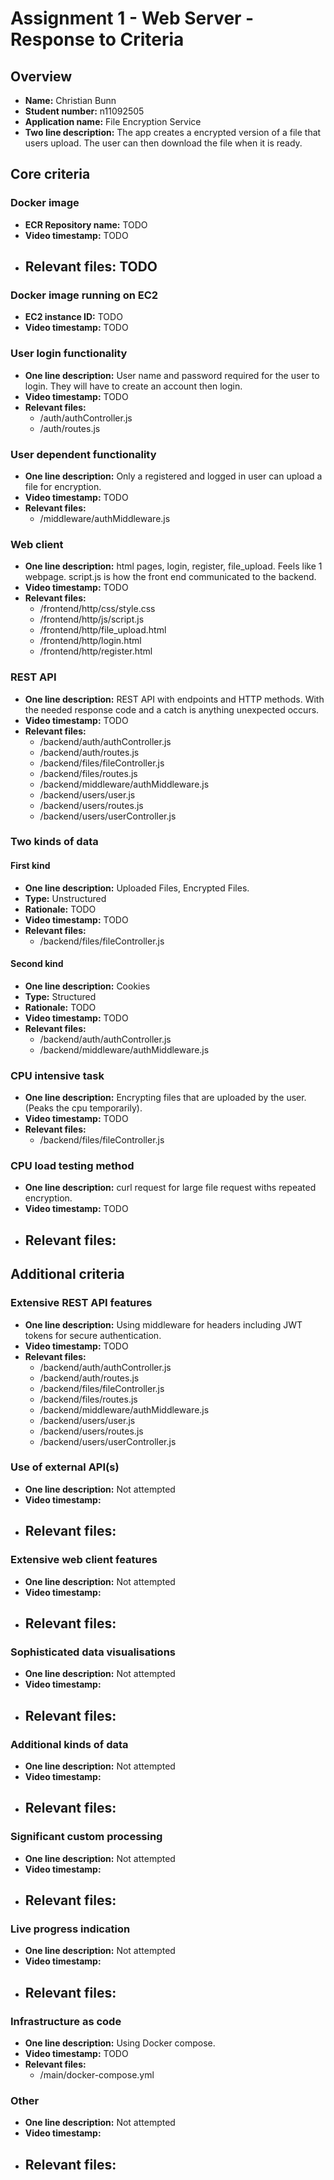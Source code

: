 Assignment 1 - Web Server - Response to Criteria
================================================

Overview
------------------------------------------------

- **Name:** Christian Bunn
- **Student number:** n11092505
- **Application name:** File Encryption Service
- **Two line description:** The app creates a encrypted version of a file that users upload. The user can then download the file when it is ready.


Core criteria
------------------------------------------------

### Docker image

- **ECR Repository name:** TODO
- **Video timestamp:** TODO
- **Relevant files:** TODO
    - 

### Docker image running on EC2

- **EC2 instance ID:** TODO
- **Video timestamp:** TODO

### User login functionality

- **One line description:** User name and password required for the user to login. They will have to create an account then login.
- **Video timestamp:** TODO
- **Relevant files:** 
    - /auth/authController.js
    - /auth/routes.js

### User dependent functionality

- **One line description:** Only a registered and logged in user can upload a file for encryption.
- **Video timestamp:** TODO
- **Relevant files:**
    - /middleware/authMiddleware.js

### Web client

- **One line description:** html pages, login, register, file_upload. Feels like 1 webpage. script.js is how the front end communicated to the backend.
- **Video timestamp:** TODO
- **Relevant files:**
    - /frontend/http/css/style.css
    - /frontend/http/js/script.js
    - /frontend/http/file_upload.html
    - /frontend/http/login.html
    - /frontend/http/register.html

### REST API

- **One line description:** REST API with endpoints and HTTP methods. With the needed response code and a catch is anything unexpected occurs. 
- **Video timestamp:** TODO
- **Relevant files:**
    - /backend/auth/authController.js
    - /backend/auth/routes.js
    - /backend/files/fileController.js
    - /backend/files/routes.js
    - /backend/middleware/authMiddleware.js
    - /backend/users/user.js
    - /backend/users/routes.js
    - /backend/users/userController.js

### Two kinds of data

#### First kind

- **One line description:** Uploaded Files, Encrypted Files.
- **Type:** Unstructured
- **Rationale:** TODO
- **Video timestamp:** TODO
- **Relevant files:**
    - /backend/files/fileController.js

#### Second kind

- **One line description:** Cookies
- **Type:** Structured
- **Rationale:** TODO
- **Video timestamp:** TODO
- **Relevant files:**
  - /backend/auth/authController.js
  - /backend/middleware/authMiddleware.js

### CPU intensive task

- **One line description:** Encrypting files that are uploaded by the user. (Peaks the cpu temporarily).
- **Video timestamp:** TODO
- **Relevant files:**
    - /backend/files/fileController.js

### CPU load testing method

- **One line description:** curl request for large file request withs repeated encryption.
- **Video timestamp:** TODO
- **Relevant files:**
    - 

Additional criteria
------------------------------------------------

### Extensive REST API features

- **One line description:** Using middleware for headers including JWT tokens for secure authentication.
- **Video timestamp:** TODO
- **Relevant files:**
    - /backend/auth/authController.js
    - /backend/auth/routes.js
    - /backend/files/fileController.js
    - /backend/files/routes.js
    - /backend/middleware/authMiddleware.js
    - /backend/users/user.js
    - /backend/users/routes.js
    - /backend/users/userController.js


### Use of external API(s)

- **One line description:** Not attempted
- **Video timestamp:**
- **Relevant files:**
    - 


### Extensive web client features

- **One line description:** Not attempted
- **Video timestamp:**
- **Relevant files:**
    - 


### Sophisticated data visualisations

- **One line description:** Not attempted
- **Video timestamp:**
- **Relevant files:**
    - 


### Additional kinds of data

- **One line description:** Not attempted
- **Video timestamp:**
- **Relevant files:**
    - 


### Significant custom processing

- **One line description:** Not attempted
- **Video timestamp:**
- **Relevant files:**
    - 


### Live progress indication

- **One line description:** Not attempted
- **Video timestamp:** 
- **Relevant files:**
    - 


### Infrastructure as code

- **One line description:** Using Docker compose.
- **Video timestamp:** TODO
- **Relevant files:**
    - /main/docker-compose.yml


### Other

- **One line description:** Not attempted
- **Video timestamp:**
- **Relevant files:**
    - 
